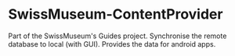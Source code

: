 SwissMuseum-ContentProvider
===========================

Part of the SwissMuseum's Guides project. Synchronise the remote database to local (with GUI). Provides the data for android apps.

